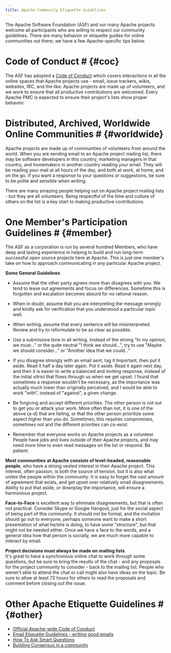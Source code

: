 ```yaml
---
title: Apache Community Etiquette Guidelines
---
```


The Apache Software Foundation (ASF) and our many Apache projects welcome all 
participants who are willing to respect our community guidelines.  There are 
many behavior or etiquette guides for online communities out there; we have a few 
Apache-specific tips below.

# Code of Conduct # {#coc}

The ASF has adopted a [Code of Conduct][1] which covers interactions in 
all the online spaces that Apache projects use - email, issue trackers, wikis, 
websites, IRC, and the like.  Apache projects are made up of volunteers, and 
we work to ensure that all productive contributions are welcomed.  Every 
Apache PMC is expected to ensure their project's lists show 
proper behavior.

# Distributed, Archived, Worldwide Online Communities # {#worldwide}

Apache projects are made up of communities of volunteers from around the 
world.  When you are sending email to an Apache project mailing list, there may 
be software developers in this country, marketing managers in that country, and 
homemakers in another country reading your email.  They will be reading your 
mail at all hours of the day, and both at work, at home, and on the go.  If you 
want a response to your questions or suggestions, be sure to be polite and 
sensible when writing.

There are many amazing people helping out on Apache project mailing 
lists - but they are all volunteers.  Being respectful of the time and 
culture of others on the list is a key start to making productive contributions.

# One Member's Participation Guidelines # {#member}

The ASF as a corporation is run by several hundred Members, who have deep and lasting experience 
in helping to build and run long-term successful open source projects here 
at Apache.  This is just one member's take on how to approach 
communicating in any particular Apache project.


**Some General Guidelines**

  * Assume that the other party agrees more than disagrees with you. We
tend to leave out agreements and focus on differences. Sometime this is
forgotten and escalation becomes absurd for no rational reason.

  * When in doubt, assume that you are interpreting the message wrongly
and kindly ask for verification that you understood a particular topic well.

  * When writing, assume that every sentence will be misinterpreted.
Review and try to reformulate to be as clear as possible.

  * Use a submissive tone in all writing. Instead of the strong "In my
opinion, we must..." or the quite neutral "I think we should...", try to
use "Maybe we should consider..." or "Another idea that we could..."

  * If you disagree strongly with an email sent, tag it Important, then
put it aside. Read it half a day later again. Put it aside. Read it again
next day, and then it is easier to write a balanced and inviting response,
instead of the initial vitriol that flows through us when we get upset. I
found that sometimes a response wouldn't be necessary, as the importance
was actually much lower than originally perceived, and I would be able to
work "with", instead of "against", a given change.

  * Be forgiving and accept different priorities. The other person is not
out to get you or attack your work. More often than not, it is one of the
above (a-d) that are failing, or that the other person prioritize some
aspect higher than you do. Sometimes, this requires compromises, sometimes
not and the different priorities can co-exist.

  * Remember that everyone works on Apache projects as a volunteer.
People have jobs and lives outside of their Apache projects, and may need 
more time to even read messages on the list or respond.  Be patient.

**Most communities at Apache consists of level-headed, reasonable people**, who
have a strong vested interest in their Apache project. This interest, often
passion, is both the source of tension, but it is also what unites the
people within the community. It is easy to forget the vast amount of
agreement that exists, and get upset over relatively small disagreements.
Ability to put that aside, or downplay the importance, will ensure a
harmonious project.

**Face-to-Face** is excellent way to eliminate disagreements, but that is often
not practical. Consider Skype or Google Hangout, just for the social aspect
of being part of this community. It should not be formal, and the
invitation should go out to everyone, perhaps someone want to make a short
presentation of what he/she is doing, to have some "structure", but that
might not be needed either. Once we have a face to the words, and a general
idea how that person is socially, we are much more capable to interact by
email.

**Project decisions must always be made on mailing lists**.  
It's great to have a synchronous online chat to work through some questions, but 
be sure to bring the results of the chat - and any proposals for the 
project community to consider - back to the mailing list.  People who 
weren't able to attend the chat or call might also have ideas on the topic.
Be sure to allow at least 72 hours for others to read the proposals and 
comment before closing out the issue.

# Other Apache Etiquette Guidelines # {#other}

 - [Official Apache-wide Code of Conduct][1]
 - [Email Etiquette Guidelines - writing good emails](http://www.apache.org/dev/contrib-email-tips)
 - [How To Ask Smart Questions](http://www.catb.org/~esr/faqs/smart-questions.html)
 - [Building Consensus in a community](/committers/consensusBuilding.html)




  [1]: http://www.apache.org/foundation/policies/conduct.html